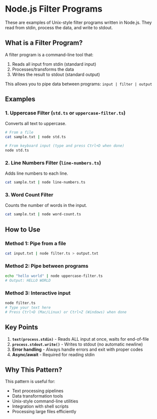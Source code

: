 # Node.js Filter Programs

These are examples of Unix-style filter programs written in Node.js. They read from stdin, process the data, and write to stdout.

## What is a Filter Program?

A filter program is a command-line tool that:

1. Reads all input from stdin (standard input)
2. Processes/transforms the data
3. Writes the result to stdout (standard output)

This allows you to pipe data between programs: `input | filter | output`

## Examples

### 1. Uppercase Filter (`std.ts` or `uppercase-filter.ts`)

Converts all text to uppercase.

```bash
# From a file
cat sample.txt | node std.ts

# From keyboard input (type and press Ctrl+D when done)
node std.ts
```

### 2. Line Numbers Filter (`line-numbers.ts`)

Adds line numbers to each line.

```bash
cat sample.txt | node line-numbers.ts
```

### 3. Word Count Filter

Counts the number of words in the input.

```bash
cat sample.txt | node word-count.ts
```

## How to Use

### Method 1: Pipe from a file

```bash
cat input.txt | node filter.ts > output.txt
```

### Method 2: Pipe between programs

```bash
echo "hello world" | node uppercase-filter.ts
# Output: HELLO WORLD
```

### Method 3: Interactive input

```bash
node filter.ts
# Type your text here
# Press Ctrl+D (Mac/Linux) or Ctrl+Z (Windows) when done
```

## Key Points

1. **`text(process.stdin)`** - Reads ALL input at once, waits for end-of-file
2. **`process.stdout.write()`** - Writes to stdout (no automatic newline)
3. **Error handling** - Always handle errors and exit with proper codes
4. **Async/await** - Required for reading stdin

## Why This Pattern?

This pattern is useful for:

- Text processing pipelines
- Data transformation tools
- Unix-style command-line utilities
- Integration with shell scripts
- Processing large files efficiently
